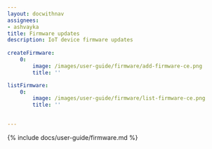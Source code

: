 ```yaml
---
layout: docwithnav
assignees:
- ashvayka
title: Firmware updates
description: IoT device firmware updates
 
createFirmware:
    0:
        image: /images/user-guide/firmware/add-firmware-ce.png  
        title: ''

listFirmware:
    0:
        image: /images/user-guide/firmware/list-firmware-ce.png
        title: ''

          
---
```



{% include docs/user-guide/firmware.md %}